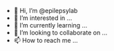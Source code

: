 - 👋 Hi, I’m @epilepsylab
- 👀 I’m interested in ...
- 🌱 I’m currently learning ...
- 💞️ I’m looking to collaborate on ...
- 📫 How to reach me ...

<!---
epilepsylab/epilepsylab is a ✨ special ✨ repository because its `README.md` (this file) appears on your GitHub profile.
You can click the Preview link to take a look at your changes.
--->
